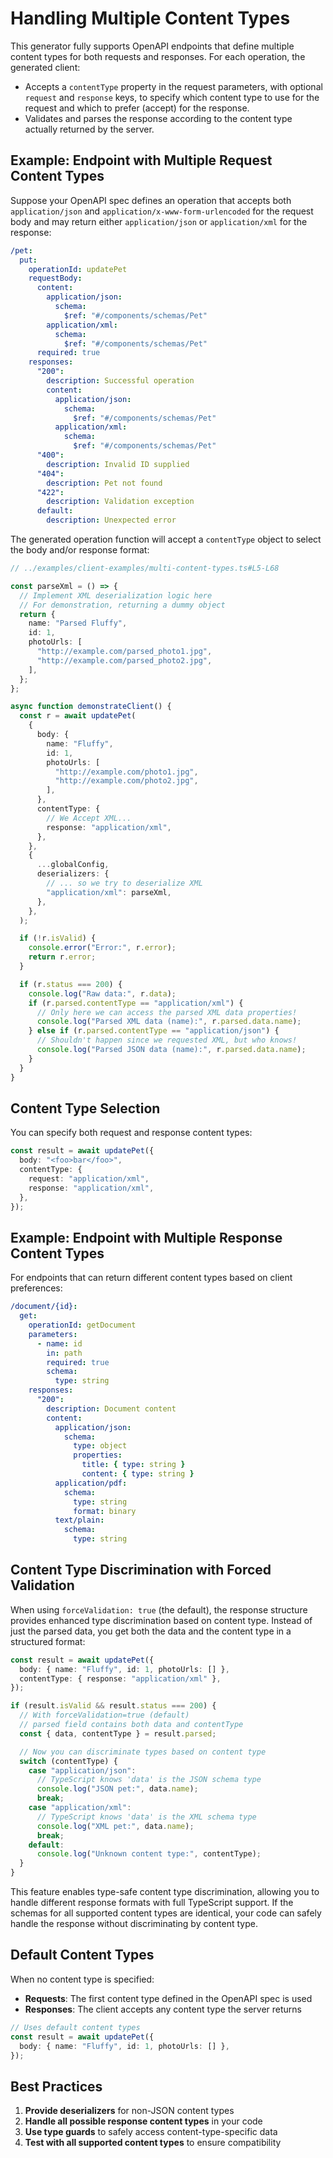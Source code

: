 # Handling Multiple Content Types

This generator fully supports OpenAPI endpoints that define multiple content
types for both requests and responses. For each operation, the generated client:

- Accepts a `contentType` property in the request parameters, with optional
  `request` and `response` keys, to specify which content type to use for the
  request and which to prefer (accept) for the response.
- Validates and parses the response according to the content type actually
  returned by the server.

## Example: Endpoint with Multiple Request Content Types

Suppose your OpenAPI spec defines an operation that accepts both
`application/json` and `application/x-www-form-urlencoded` for the request body
and may return either `application/json` or `application/xml` for the response:

```yaml
/pet:
  put:
    operationId: updatePet
    requestBody:
      content:
        application/json:
          schema:
            $ref: "#/components/schemas/Pet"
        application/xml:
          schema:
            $ref: "#/components/schemas/Pet"
      required: true
    responses:
      "200":
        description: Successful operation
        content:
          application/json:
            schema:
              $ref: "#/components/schemas/Pet"
          application/xml:
            schema:
              $ref: "#/components/schemas/Pet"
      "400":
        description: Invalid ID supplied
      "404":
        description: Pet not found
      "422":
        description: Validation exception
      default:
        description: Unexpected error
```

The generated operation function will accept a `contentType` object to select
the body and/or response format:

```ts
// ../examples/client-examples/multi-content-types.ts#L5-L68

const parseXml = () => {
  // Implement XML deserialization logic here
  // For demonstration, returning a dummy object
  return {
    name: "Parsed Fluffy",
    id: 1,
    photoUrls: [
      "http://example.com/parsed_photo1.jpg",
      "http://example.com/parsed_photo2.jpg",
    ],
  };
};

async function demonstrateClient() {
  const r = await updatePet(
    {
      body: {
        name: "Fluffy",
        id: 1,
        photoUrls: [
          "http://example.com/photo1.jpg",
          "http://example.com/photo2.jpg",
        ],
      },
      contentType: {
        // We Accept XML...
        response: "application/xml",
      },
    },
    {
      ...globalConfig,
      deserializers: {
        // ... so we try to deserialize XML
        "application/xml": parseXml,
      },
    },
  );

  if (!r.isValid) {
    console.error("Error:", r.error);
    return r.error;
  }

  if (r.status === 200) {
    console.log("Raw data:", r.data);
    if (r.parsed.contentType == "application/xml") {
      // Only here we can access the parsed XML data properties!
      console.log("Parsed XML data (name):", r.parsed.data.name);
    } else if (r.parsed.contentType == "application/json") {
      // Shouldn't happen since we requested XML, but who knows!
      console.log("Parsed JSON data (name):", r.parsed.data.name);
    }
  }
}
```

## Content Type Selection

You can specify both request and response content types:

```ts
const result = await updatePet({
  body: "<foo>bar</foo>",
  contentType: {
    request: "application/xml",
    response: "application/xml",
  },
});
```

## Example: Endpoint with Multiple Response Content Types

For endpoints that can return different content types based on client
preferences:

```yaml
/document/{id}:
  get:
    operationId: getDocument
    parameters:
      - name: id
        in: path
        required: true
        schema:
          type: string
    responses:
      "200":
        description: Document content
        content:
          application/json:
            schema:
              type: object
              properties:
                title: { type: string }
                content: { type: string }
          application/pdf:
            schema:
              type: string
              format: binary
          text/plain:
            schema:
              type: string
```

## Content Type Discrimination with Forced Validation

When using `forceValidation: true` (the default), the response structure
provides enhanced type discrimination based on content type. Instead of just the
parsed data, you get both the data and the content type in a structured format:

```ts
const result = await updatePet({
  body: { name: "Fluffy", id: 1, photoUrls: [] },
  contentType: { response: "application/xml" },
});

if (result.isValid && result.status === 200) {
  // With forceValidation=true (default)
  // parsed field contains both data and contentType
  const { data, contentType } = result.parsed;

  // Now you can discriminate types based on content type
  switch (contentType) {
    case "application/json":
      // TypeScript knows 'data' is the JSON schema type
      console.log("JSON pet:", data.name);
      break;
    case "application/xml":
      // TypeScript knows 'data' is the XML schema type
      console.log("XML pet:", data.name);
      break;
    default:
      console.log("Unknown content type:", contentType);
  }
}
```

This feature enables type-safe content type discrimination, allowing you to
handle different response formats with full TypeScript support. If the schemas
for all supported content types are identical, your code can safely handle the
response without discriminating by content type.

## Default Content Types

When no content type is specified:

- **Requests**: The first content type defined in the OpenAPI spec is used
- **Responses**: The client accepts any content type the server returns

```ts
// Uses default content types
const result = await updatePet({
  body: { name: "Fluffy", id: 1, photoUrls: [] },
});
```

## Best Practices

1. **Provide deserializers** for non-JSON content types
1. **Handle all possible response content types** in your code
1. **Use type guards** to safely access content-type-specific data
1. **Test with all supported content types** to ensure compatibility
